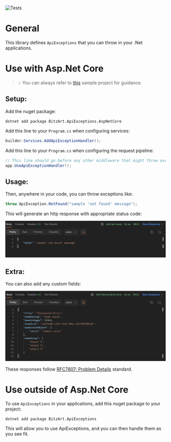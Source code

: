 ![Tests](https://github.com/BitzArt/ApiExceptions/actions/workflows/Tests.yml/badge.svg)


# General

This library defines `ApiExceptions` that you can throw in your .Net applications.

# Use with Asp.Net Core

> 💡
> You can always refer to [this](https://github.com/BitzArt/ApiExceptions/tree/main/sample/BitzArt.ApiExceptions.AspNetCore.Sample) sample project for guidance.

## Setup:

Add the nuget package:

```
dotnet add package BitzArt.ApiExceptions.AspNetCore
```

Add this line to your `Program.cs` when configuring services:
```csharp
builder.Services.AddApiExceptionHandler();
```

Add this line to your `Program.cs` when configuring the request pipeline:
```csharp
// This line should go before any other middleware that might throw exceptions
app.UseApiExceptionHandler();
```

## Usage:
Then, anywhere in your code, you can throw exceptions like:
```csharp
throw ApiException.NotFound("sample 'not found' message");
```
This will generate an http response with appropriate status code:

![404-screenshot](./docs/404-screenshot.png)

 ## Extra:
You can also add any custom fields:

![anonymous-screenshot](./docs/anonymous-screenshot.png)

These responses follow [RFC7807: Problem Details](https://www.rfc-editor.org/rfc/rfc7807) standard.

# Use outside of Asp.Net Core

To use `ApiExceptions` in your applications, add this nuget package to your project:

```
dotnet add package BitzArt.ApiExceptions
```

This will allow you to use ApiExceptions, and you can then handle them as you see fit.
